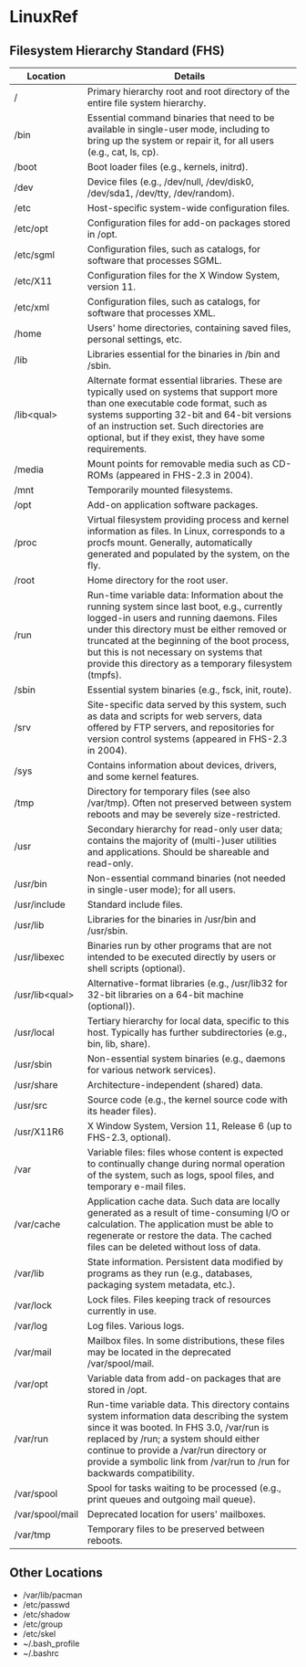 # LinuxRef

## Filesystem Hierarchy Standard (FHS) 


| Location      | Details       |
| ------------- | ------------- |
| /             | Primary hierarchy root and root directory of the entire file system hierarchy.|
| /bin          |Essential command binaries that need to be available in single-user mode, including to bring up the system or repair it, for all users (e.g., cat, ls, cp). |
| /boot | Boot loader files (e.g., kernels, initrd). |
| /dev | Device files (e.g., /dev/null, /dev/disk0, /dev/sda1, /dev/tty, /dev/random). |
| /etc | Host-specific system-wide configuration files. |
| /etc/opt | Configuration files for add-on packages stored in /opt. |
| /etc/sgml | Configuration files, such as catalogs, for software that processes SGML. |
| /etc/X11 | Configuration files for the X Window System, version 11. |
| /etc/xml | Configuration files, such as catalogs, for software that processes XML. |
| /home | Users' home directories, containing saved files, personal settings, etc. |
| /lib | Libraries essential for the binaries in /bin and /sbin. |
| /lib\<qual> | Alternate format essential libraries. These are typically used on systems that support more than one executable code format, such as systems supporting 32-bit and 64-bit versions of an instruction set. Such directories are optional, but if they exist, they have some requirements. |
| /media | Mount points for removable media such as CD-ROMs (appeared in FHS-2.3 in 2004). |
| /mnt | Temporarily mounted filesystems. |
| /opt | Add-on application software packages. |
| /proc | Virtual filesystem providing process and kernel information as files. In Linux, corresponds to a procfs mount. Generally, automatically generated and populated by the system, on the fly. |
| /root | Home directory for the root user. |
| /run | Run-time variable data: Information about the running system since last boot, e.g., currently logged-in users and running daemons. Files under this directory must be either removed or truncated at the beginning of the boot process, but this is not necessary on systems that provide this directory as a temporary filesystem (tmpfs). | 
| /sbin | Essential system binaries (e.g., fsck, init, route). |
| /srv | Site-specific data served by this system, such as data and scripts for web servers, data offered by FTP servers, and repositories for version control systems (appeared in FHS-2.3 in 2004). | Contains information about devices, drivers, and some kernel features. |
| /sys | Contains information about devices, drivers, and some kernel features. |
| /tmp | Directory for temporary files (see also /var/tmp). Often not preserved between system reboots and may be severely size-restricted. |
| /usr | Secondary hierarchy for read-only user data; contains the majority of (multi-)user utilities and applications. Should be shareable and read-only. |
| /usr/bin | Non-essential command binaries (not needed in single-user mode); for all users. |
| /usr/include | Standard include files. |
| /usr/lib | Libraries for the binaries in /usr/bin and /usr/sbin. |
| /usr/libexec | Binaries run by other programs that are not intended to be executed directly by users or shell scripts (optional). |
| /usr/lib\<qual> | Alternative-format libraries (e.g., /usr/lib32 for 32-bit libraries on a 64-bit machine (optional)). |
| /usr/local | Tertiary hierarchy for local data, specific to this host. Typically has further subdirectories (e.g., bin, lib, share). |
| /usr/sbin | Non-essential system binaries (e.g., daemons for various network services). |
| /usr/share | Architecture-independent (shared) data. |
| /usr/src | Source code (e.g., the kernel source code with its header files). |
| /usr/X11R6 | X Window System, Version 11, Release 6 (up to FHS-2.3, optional). |
| /var | Variable files: files whose content is expected to continually change during normal operation of the system, such as logs, spool files, and temporary e-mail files. |
| /var/cache | Application cache data. Such data are locally generated as a result of time-consuming I/O or calculation. The application must be able to regenerate or restore the data. The cached files can be deleted without loss of data. |
| /var/lib | State information. Persistent data modified by programs as they run (e.g., databases, packaging system metadata, etc.). |
| /var/lock | Lock files. Files keeping track of resources currently in use. |
| /var/log | Log files. Various logs. |
| /var/mail | Mailbox files. In some distributions, these files may be located in the deprecated /var/spool/mail. |
| /var/opt | Variable data from add-on packages that are stored in /opt. |
| /var/run | Run-time variable data. This directory contains system information data describing the system since it was booted. In FHS 3.0, /var/run is replaced by /run; a system should either continue to provide a /var/run directory or provide a symbolic link from /var/run to /run for backwards compatibility. |
| /var/spool | Spool for tasks waiting to be processed (e.g., print queues and outgoing mail queue). |
| /var/spool/mail | Deprecated location for users' mailboxes. |
| /var/tmp | Temporary files to be preserved between reboots. |

## Other Locations

-   /var/lib/pacman
-   /etc/passwd
-   /etc/shadow
-   /etc/group
-   /etc/skel
-   ~/.bash_profile
-   ~/.bashrc
